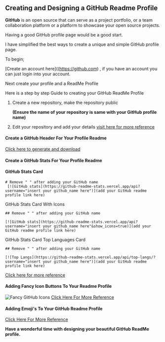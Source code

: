 ## Creating and Designing a GitHub Readme Profile

**GitHub** is an open source that can serve as a project portfolio, or a team collaboration platform or a  platform to showcase your open source projects.

Having a good GitHub profile page would be a good start.

I have simplified the best ways to create a unique and simple GitHub profile page.

To begin;

[Create an account here]((https://github.com) , if you have an account you can just login into your account.

 Next  create your profile and a ReadMe Profile 

Here is a step by step Guide to creating your GitHub ReadMe Profile

1. Create a new repository, make the repository public

   **(Ensure the name of your repository is same with your GitHub profile name)**

2. Edit your repository and add your details [visit here for more reference](https://docs.github.com/en/account-and-profile/setting-up-and-managing-your-github-profile/customizing-your-profile/managing-your-profile-readme)

#### Create a GitHub Header For Your Profile Readme

[Click here to generate and download](https://agreeable-pond-087f7a90f.1.azurestaticapps.net)

#### Create a GitHub Stats For Your Profile Readme

#### GitHub Stats Card

```
# Remove " " after adding your GitHub name
 [![GitHub stats](https://github-readme-stats.vercel.app/api?username="insert your github_name here")](add your GitHub readme profile link here)
``` 
GitHub Stats Card With Icons

```
## Remove " " after adding your GitHub name

[![GitHub stats](https://github-readme-stats.vercel.app/api?username="insert your github_name here"&show_icons=true)](add your GitHub readme profile link here)
``` 
GitHub Stats Card Top Languages Card

```
## Remove " " after adding your GitHub name

[![Top Langs](https://github-readme-stats.vercel.app/api/top-langs/?username="insert your github_name here")](add your GitHub readme profile link here)
``` 
[Click here for more reference](https://github.com/anuraghazra/github-readme-stats)

#### Adding Fancy Icon Buttons To Your Readme Profile
![Fancy GitHub Icons](https://img.shields.io/badge/Github-Readme%20Profile-blue)
[Click Here For More Reference](https://shields.io/)

#### Adding Emoji's To Your GitHub Readme Profile
[Click Here For More Reference](https://www.webfx.com/tools/emoji-cheat-sheet/)

**Have a wonderful time with designing your beautiful GitHub ReadMe profile.**

